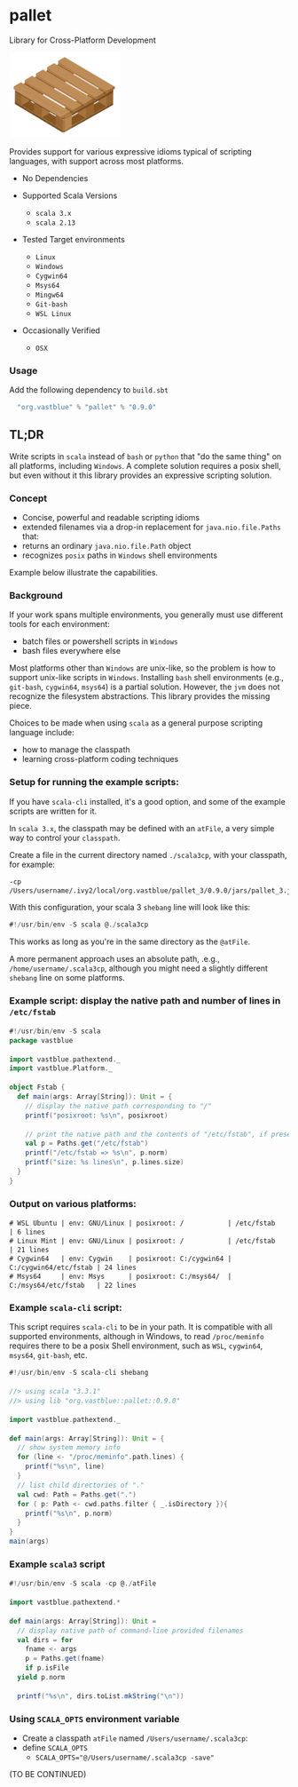 # pallet
Library for Cross-Platform Development

<img alt="pallet image" width=200 src="images/wooden-pallet.png">

Provides support for various expressive idioms typical of scripting languages, with support across most platforms.

* No Dependencies

* Supported Scala Versions
  * `scala 3.x`
  * `scala 2.13`

* Tested Target environments
  * `Linux`
  * `Windows`
  * `Cygwin64`
  * `Msys64`
  * `Mingw64`
  * `Git-bash`
  * `WSL Linux`

* Occasionally Verified
  * `OSX`

### Usage

Add the following dependency to `build.sbt`
```sbt
  "org.vastblue" % "pallet" % "0.9.0"
```

## TL;DR
Write scripts in `scala` instead of `bash` or `python` that "do the same thing" on all platforms, including `Windows`.
A complete solution requires a posix shell, but even without it this library provides an expressive scripting solution.

### Concept
* Concise, powerful and readable scripting idioms
* extended filenames via a drop-in replacement for `java.nio.file.Paths` that:
 * returns an ordinary `java.nio.file.Path` object
 * recognizes `posix` paths in `Windows` shell environments

Example below illustrate the capabilities.

### Background
If your work spans multiple environments, you generally must use different tools for each environment:
 * batch files or powershell scripts in `Windows`
 * bash files everywhere else

Most platforms other than `Windows` are unix-like, so the problem is how to support unix-like scripts in `Windows`.
Installing `bash` shell environments (e.g., `git-bash`, `cygwin64`, `msys64`) is a partial solution.
However, the `jvm` does not recognize the filesystem abstractions.  This library provides the missing piece.

Choices to be made when using `scala` as a general purpose scripting language include:
 * how to manage the classpath
 * learning cross-platform coding techniques

### Setup for running the example scripts:
If you have `scala-cli` installed, it's a good option, and some of the example scripts are written for it.

In `scala 3.x`, the classpath may be defined with an `atFile`, a very simple way to control your `classpath`.

Create a file in the current directory named `./scala3cp`, with your classpath, for example:
```
-cp /Users/username/.ivy2/local/org.vastblue/pallet_3/0.9.0/jars/pallet_3.jar
```
With this configuration, your scala 3 `shebang` line will look like this:
```scala
#!/usr/bin/env -S scala @./scala3cp
```
This works as long as you're in the same directory as the `@atFile`.

A more permanent approach uses an absolute path, .e.g., `/home/username/.scala3cp`, although you might need a slightly different `shebang` line on some platforms.


### Example script: display the native path and number of lines in `/etc/fstab`
```scala
#!/usr/bin/env -S scala
package vastblue

import vastblue.pathextend._
import vastblue.Platform._

object Fstab {
  def main(args: Array[String]): Unit = {
    // display the native path corresponding to "/"
    printf("posixroot: %s\n", posixroot)

    // print the native path and the contents of "/etc/fstab", if present
    val p = Paths.get("/etc/fstab")
    printf("/etc/fstab => %s\n", p.norm)
    printf("size: %s lines\n", p.lines.size)
  }
}
```
### Output on various platforms:
```
# WSL Ubuntu | env: GNU/Linux | posixroot: /           | /etc/fstab            | 6 lines
# Linux Mint | env: GNU/Linux | posixroot: /           | /etc/fstab            | 21 lines
# Cygwin64   | env: Cygwin    | posixroot: C:/cygwin64 | C:/cygwin64/etc/fstab | 24 lines
# Msys64     | env: Msys      | posixroot: C:/msys64/  | C:/msys64/etc/fstab   | 22 lines
```


### Example `scala-cli` script:
This script requires `scala-cli` to be in your path.  It is compatible with all supported environments, although in Windows, to read `/proc/meminfo` requires there to be a posix Shell environment, such as `WSL`, `cygwin64`, `msys64`, `git-bash`, etc.

```scala
#!/usr/bin/env -S scala-cli shebang

//> using scala "3.3.1"
//> using lib "org.vastblue::pallet::0.9.0"

import vastblue.pathextend._

def main(args: Array[String]): Unit = {
  // show system memory info
  for (line <- "/proc/meminfo".path.lines) {
    printf("%s\n", line)
  }
  // list child directories of "."
  val cwd: Path = Paths.get(".")
  for ( p: Path <- cwd.paths.filter { _.isDirectory }){
    printf("%s\n", p.norm)
  }
}
main(args)
```
### Example `scala3` script
```scala
#!/usr/bin/env -S scala -cp @./atFile

import vastblue.pathextend.*

def main(args: Array[String]): Unit =
  // display native path of command-line provided filenames
  val dirs = for
    fname <- args
    p = Paths.get(fname)
    if p.isFile
  yield p.norm

  printf("%s\n", dirs.toList.mkString("\n"))
```

### Using `SCALA_OPTS` environment variable

* Create a classpath `atFile` named `/Users/username/.scala3cp`: 
* define `SCALA_OPTS`
  * `SCALA_OPTS="@/Users/username/.scala3cp -save"`

(TO BE CONTINUED)
